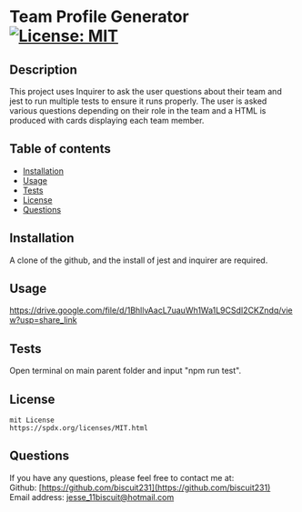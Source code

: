 
  # Team Profile Generator    [![License: MIT](https://img.shields.io/badge/License-MIT-yellow.svg)](https://opensource.org/licenses/MIT)

  ## Description

  This project uses Inquirer to ask the user questions about their team and jest to run multiple tests to ensure it runs properly. The user is asked various questions depending on their role in the team and a HTML is produced with cards displaying each team member.

  ## Table of contents

  * [Installation](#Installation)
  * [Usage](#Usage)
  * [Tests](#Tests)
  * [License](#License)
  * [Questions](#Questions)

  
  ## Installation 

  A clone of the github, and the install of jest and inquirer are required.

  ## Usage 

  https://drive.google.com/file/d/1BhllvAacL7uauWh1Wa1L9CSdI2CKZndq/view?usp=share_link

  ## Tests 

  Open terminal on main parent folder and input "npm run test". 

  ## License 
  
    mit License
    https://spdx.org/licenses/MIT.html
    

  ## Questions 

  If you have any questions, please feel free to contact me at:        
  Github: [https://github.com/biscuit231](https://github.com/biscuit231)         
  Email address: jesse_11biscuit@hotmail.com        

